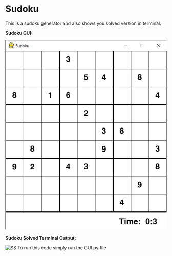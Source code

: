 # Sudoku
This is a sudoku generator and also shows you solved version in terminal.

**Sudoku GUI:**

![Screenshot](sudoku.png)

**Sudoku Solved Terminal Output:**

![SS](sudokusolve.png)
To run this code simply run the GUI.py file
